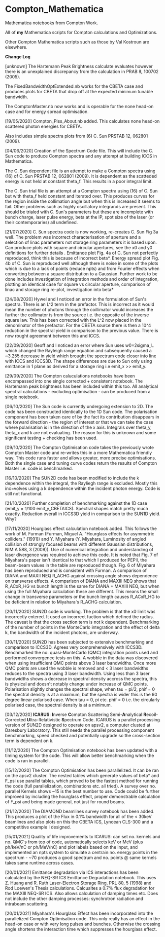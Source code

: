 # Compton_Mathematica
Mathematica notebooks from Compton Work.

All of **my** Mathematica scripts for Compton calculations and Optimizations.

Other Compton Mathematica scripts such as those by Val Kostroun are elsewhere.

__Change Log__

[unknown] The Hartemann Peak Brightness calculate evaluates however there is an unexplained discrepancy from the calculation in PRAB 8, 100702 (2005).

The FixedBandwidthOptExtended.nb works for the CBETA case and produces plots for CBETA that drop off at the expected minimum tunable bandwidth. 

The ComptonMaster.nb now works and is operable for the none head-on case and for energy spread optimisation.

[19/05/2020] Compton_Piss_About.nb added. This calculates none head-on scattered photon energies for CBETA.

Also includes simple spectra plots from (6) C. Sun PRSTAB 12, 062801 (2009).

[04/06/2020] Creation of the Spectrum Code file. This will include the C. Sun code to produce Compton spectra and any attempt at building ICCS in Mathematica.

The C. Sun dependent file is an attempt to make a Compton spectra using (16) of C. Sun PRSTAB 12, 062801 (2009). It is dependent as the scatteded energy is not held at constant theta_f. This results in a poor integral limit.

The C. Sun trial file is an attempt at a Compton spectra using (16) of C. Sun but with theta_f held constant and iterated over. This produces curves for the region inside the collimation angle but when this is increased it seems to fail. Other problems such as highly oscillatory integrands are present. This should be trialed with C. Sun's parameters but these are incomplete with bunch charge, laser pulse energy, beta at the IP, spot size of the laser (or their contemporaries) all undefined.  

[21/07/2020] C. Sun spectra code is now working, re-creates C. Sun Fig 3a well. The problem was incorrect characterisation of aperture and a selection of linac parameters not storage ring parameters it is based upon. Can produce plots with square and circular apertures, see the x0 and y0 definitions for further details . Emittance plot Fig. 4a of C. Sun not perfectly reproduced, think this is because of incorrect beta*. Energy spread plot Fig. 4b of C. Sun is reproduced well although there is noise in some of the plots which is due to a lack of points (reduce npts) and from Fourier effects when converting between a square distribution to a Gaussian. Further work to be done includes investigation of integration methods and order of integration, plotting an identical case for square vs circular aperture, comparison of linac and storage ring re-plot, investigation into beta*  

[24/08/2020] Hywel and I noticed an error in the formulation of Sun's spectra. There is an L^2 term in the prefactor. This is incorrect as it would mean the number of photons through the coillimator would increases the further the collimator is from the source i.e. the opposite of the inverse square law. This has been corrected with the L^2 now placed in the denominator of the prefactor. For the CBETA source there is then a 10^4 reduction in the spectral yield in comparison to the previous value. There is now rought agreement between this and ICCS.

[22/09/2020] Geoff and I noticed an error where Sun uses w0=2sigma_L which changed the Rayleigh range equation and subsequently caused a ~3.255 decrease in yield which brought the spectrum code closer into line with ICCS and ICCS3D. The shape differences are due to Sun only using emittance in 1 plane as derived for a storage ring i.e emit_x >> emit_y.

[29/09/2020] The Compton caluculations notebooks have been encompassed into one single corrected + consistent notebook. The Hartemann peak brightness has been included within this too. All analytical spectral calculations - excluding optimisation - can be produced from a single notebook.  

[06/10/2020] The Sun code is currently undergoing extension to 2D. The code has been constructed identically to the 1D Sun code. The polarisation component has been taken care of by the fact its contribution disappears in the forward direction - the region of interest or that we can take the case where polarisation is in the direction of the x axis. Integrals over theta_y, theta_x and k are not evaluating. The reason for this is unknown and some significant testing + checking has been used. 

[09/10/2020] The Compton Optimisation code takes the previously wrote Compton Master code and re-writes this in a more Mathematica friendly way. This code runs faster and allows greater, more precise optimisations. Both the single case and tuning curve codes return the results of Compton Master i.e. code is benchmarked.

[16/10/2020] The SUN2D code has been modified to include the k dependence within the integral, the Rayliegh range is excluded. Mostly this inc=volves using a k dependence within the incident photon energy. Code is still not functional.

[21/10/2020] Further completion of benchmarking against the 1D case (emit_y = 1/100 emit_y_CBETAICS). Spectral shapes match pretty much exactly. Reduction overall in ICCS3D yield in comparison to the SUN1D yield. Why? 

[17/11/2020] Hourglass effect calculation notebook added. This follows the work of M. Furman (Furman, Miguel A. "Hourglass effects for asymmetric colliders." (1991)) and Y. Miyahara (Y. Miyahara, Luminosity of angled collision of strongly focused beams with different Gaussian distributions, NIM A 588, 3 (2008)). Use of numerical integration and understanding of laser divergence was required to achieve this code. It is noted that Fig. 7 of Miyahara's paper isn't identical to that which I produced for PEPII, the beam-beam values in the table are reproduced though. Fig. 6 of Miyahara has been reproduced and is consistent with Furman. A comparison of DIANA and MAXII NEQ R_ACHG against crossing angle shows dependence on transverse effects. A comparison of DIANA and MAXIII NEQ shows that R_ACxR_HG vs bunch length is the same for DIANA + MAXIII NEQ, but when using the full Miyahara calculation these are different. This means the small change in transverse parameters or the bunch length causes R_ACxR_HG to be deficient in relation to Miyahara's R_ACHG calculation. 

[20/11/2020] SUN2D code is working. The problem is that the x0 limit was incorrectly entered. It used an incorrect fuction which defined the radius. The caveat is that the cross section term is not k dependent. Benchmarking of the number of points in the MonteCarlo integration and the effect of delta k, the bandwidth of the incident photons, are underway. 

[30/11/2020] SUN2D has been subjected to extensive benchmarking and comparison to ICCS3D. Agrees very comprehensively with ICCS3D. Benchmarked the no. quasi-MonteCarlo (QMC) integration points used and performed convergence tests on this. A wobble in the data was discovered when using insufficient QMC points above 3 laser bandwidths. Once more QMC points are used the wobble is removed and < 3 laser bandwidths reduces to the spectra using 3 laser bandwidth. Using less than 3 laser bandwidths shows a decrease in spectral density accross the spectra, this is physical and doesn't notably change under increase of QMC points. Polarisation slightly changes the spectral shape, when tau = pi/2, phif = 0 the spectral density is at a maximum, but the spectra is wider this is the 90 degree linear polarised case. When tau = 0, pi etc. phif = 0 i.e. the circularly polarised case, the spectral density is at a minimum.   

[03/12/2020] **ICARUS**: **I**nverse **C**ompton Scattering Semi-**A**nalytical **R**ecoil-Corrected **U**ltra-Relativistic **S**pectrum Code. ICARUS is a parallel processing version of SUN2D designed to operate on apsv2, a computer clusted at Daresbury Laboratory. This still needs the parallel processing component benchmarking, speed checked and potentially upgrade so the cross-section term is dependent on k. 

[11/12/2020] The Compton Optimisation notebook has been updated with a timing system for the code. This will allow better benchmarking when the code is ran in parallel.

[15/12/2020] The Compton Optimisation has been parallelized. It can be ran on the apsv2 cluster. The nested tables which generate values of beta* and F_psi use parallel tables, which proved to be the fastest method for running the code (full parallelization, combinations etc. all tried). A survey over no. parallel Kernels shows ~15 is the best number to use. Code could be further improved by including the hourglass effect, proper demonstrable calculation of F_psi and being made general, not just for round beams. 

[21/12/2020] The DIAMOND beamlines survey notebook has been added. This produces a plot of the Flux in 0.1% bandwidth for all of the < 30keV beamlines and also plots on this the CBETA ICS, Lyncean CLS-300 and a competitive example I designed.

[15/01/2021] Quality of life improvements to ICARUS: can set no. kernels and no. QMC's from top of code, automatically selects keV or MeV (plus ph/keV/nC or ph/MeV/nC) and plot labels based on the input, and implemented an npts system to simulate a centrain no. energy points in the spectrum - ~70 produces a good spectrum and no. points @ same kernels takes same runtime across cases. 

[20/01/2021] Emittance degradation via ICS interactions has been calculated by the NEQ-SR ICS Emittance Degradation notebook. This uses Z. Huang and R. Ruth Laser-Electron Storage Ring, PRL 80, 5 (1998) and Rod Loewen's Thesis calculations. Calcualtes a 0.7% flux degradation for the MAXIII NEQ-SR ICS. Also allows calculation of damping times etc. Does not include the other damping processes: synchrotron radiation and intrabeam scattering.

[20/01/2021] Miyahara's Hourglass Effect has been incorporated into the parallelized Compton Optimisation code. This only really has an effect in the head-on case or with very long pulses and bunches. Otherwise the crossing angle shortens the interaction time which suppresses the hourglass effect. 
